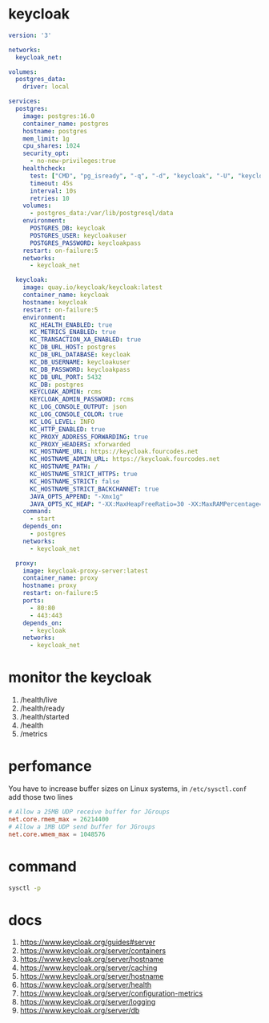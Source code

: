 # keycloak

```yaml
version: '3'

networks:
  keycloak_net:

volumes:
  postgres_data:
    driver: local

services:
  postgres:
    image: postgres:16.0
    container_name: postgres
    hostname: postgres
    mem_limit: 1g
    cpu_shares: 1024
    security_opt:
      - no-new-privileges:true
    healthcheck:
      test: ["CMD", "pg_isready", "-q", "-d", "keycloak", "-U", "keycloakuser"]
      timeout: 45s
      interval: 10s
      retries: 10
    volumes:
      - postgres_data:/var/lib/postgresql/data
    environment:
      POSTGRES_DB: keycloak
      POSTGRES_USER: keycloakuser
      POSTGRES_PASSWORD: keycloakpass
    restart: on-failure:5
    networks:
      - keycloak_net

  keycloak:
    image: quay.io/keycloak/keycloak:latest
    container_name: keycloak
    hostname: keycloak
    restart: on-failure:5
    environment:
      KC_HEALTH_ENABLED: true
      KC_METRICS_ENABLED: true
      KC_TRANSACTION_XA_ENABLED: true
      KC_DB_URL_HOST: postgres
      KC_DB_URL_DATABASE: keycloak
      KC_DB_USERNAME: keycloakuser
      KC_DB_PASSWORD: keycloakpass
      KC_DB_URL_PORT: 5432
      KC_DB: postgres
      KEYCLOAK_ADMIN: rcms
      KEYCLOAK_ADMIN_PASSWORD: rcms
      KC_LOG_CONSOLE_OUTPUT: json
      KC_LOG_CONSOLE_COLOR: true
      KC_LOG_LEVEL: INFO
      KC_HTTP_ENABLED: true
      KC_PROXY_ADDRESS_FORWARDING: true
      KC_PROXY_HEADERS: xforwarded   
      KC_HOSTNAME_URL: https://keycloak.fourcodes.net
      KC_HOSTNAME_ADMIN_URL: https://keycloak.fourcodes.net
      KC_HOSTNAME_PATH: /
      KC_HOSTNAME_STRICT_HTTPS: true
      KC_HOSTNAME_STRICT: false
      KC_HOSTNAME_STRICT_BACKCHANNET: true
      JAVA_OPTS_APPEND: "-Xmx1g"
      JAVA_OPTS_KC_HEAP: "-XX:MaxHeapFreeRatio=30 -XX:MaxRAMPercentage=65"
    command:
      - start
    depends_on:
      - postgres
    networks:
      - keycloak_net

  proxy:
    image: keycloak-proxy-server:latest
    container_name: proxy
    hostname: proxy
    restart: on-failure:5
    ports:
      - 80:80
      - 443:443
    depends_on:
      - keycloak
    networks:
      - keycloak_net
```

# monitor the keycloak



1. /health/live
2. /health/ready
3. /health/started
4. /health
5. /metrics


# perfomance

You have to increase buffer sizes on Linux systems, in `/etc/sysctl.conf` add those two lines

```conf
# Allow a 25MB UDP receive buffer for JGroups
net.core.rmem_max = 26214400
# Allow a 1MB UDP send buffer for JGroups
net.core.wmem_max = 1048576
```
# command

```cmd
sysctl -p
```
# docs

1. https://www.keycloak.org/guides#server
2. https://www.keycloak.org/server/containers
3. https://www.keycloak.org/server/hostname
4. https://www.keycloak.org/server/caching
5. https://www.keycloak.org/server/hostname
6. https://www.keycloak.org/server/health
7. https://www.keycloak.org/server/configuration-metrics
8. https://www.keycloak.org/server/logging
9. https://www.keycloak.org/server/db
